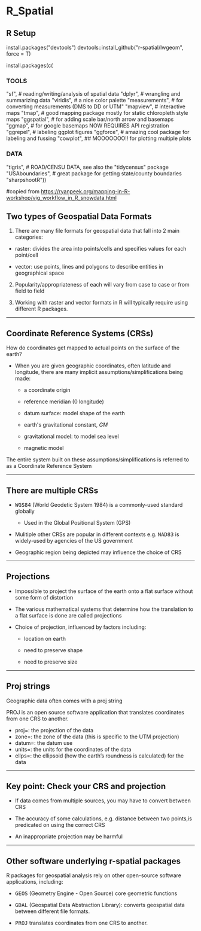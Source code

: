 # R_Spatial

## R Setup

install.packages("devtools")
devtools::install_github("r-spatial/lwgeom", force = T)

install.packages(c(
### TOOLS
"sf", # reading/writing/analysis of spatial data
"dplyr", # wrangling and summarizing data
"viridis", # a nice color palette
"measurements", # for converting measurements (DMS to DD or UTM"
"mapview", # interactive maps
"tmap", # good mapping package mostly for static chloropleth style maps
"ggspatial", # for adding scale bar/north arrow and basemaps
"ggmap", # for google basemaps NOW REQUIRES API registration
"ggrepel", # labeling ggplot figures
"ggforce", # amazing cool package for labeling and fussing 
"cowplot", ## MOOOOOOO!! for plotting multiple plots
### DATA
"tigris", # ROAD/CENSU DATA, see also the "tidycensus" package
"USAboundaries", # great package for getting state/county boundaries
"sharpshootR"))

#copied from https://ryanpeek.org/mapping-in-R-workshop/vig_workflow_in_R_snowdata.html


## Two types of Geospatial Data Formats


1. There are many file formats for geospatial data that fall into 2 main categories: 

  * raster: divides the area into points/cells and specifies values for each point/cell
  
  
  * vector: use points, lines and polygons to describe entities in geographical space
  
  
2. Popularity/appropriateness of each will vary from case to case or from field to field


3. Working with raster and vector formats in R will typically require using different R packages.


---
## Coordinate Reference Systems (CRSs)

How do coordinates get mapped to actual points on the surface of the earth?

  * When you are given geographic coordinates, often latitude and longitude, there are many implicit assumptions/simplifications being made:

    * a coordinate origin 
  
    * reference meridian (0 longitude)
  
    * datum surface: model shape of the earth
  
    * earth's gravitational constant, $GM$ 
  
    * gravitational model: to model sea level 
  
    * magnetic model


The entire system built on these assumptions/simplifications is referred to as a Coordinate Reference System


---
## There are multiple CRSs


  * <tt>WGS84</tt> (World Geodetic System 1984) is a commonly-used standard globally
    * Used in the Global Positional System (GPS)
    
  * Mulitiple other CRSs are popular in different contexts e.g. <tt>NAD83</tt> is widely-used by agencies of the US government 
    
  * Geographic region being depicted may influence the choice of CRS




---
## Projections

  * Impossible to project the surface of the earth onto a flat surface without some form of distortion 
  
  * The various mathematical systems that determine how the translation to a flat surface is done are called projections
  
  * Choice of projection, influenced by factors including:
    
    * location on earth
    
    * need to preserve shape
    
    * need to preserve size


---
## Proj strings

Geographic data often comes with a proj string

PROJ is an open source software application that translates coordinates from one CRS to another. 

  * proj=: the projection of the data
  * zone=: the zone of the data (this is specific to the UTM projection)
  * datum=: the datum use
  * units=: the units for the coordinates of the data
  * ellps=: the ellipsoid (how the earth’s roundness is calculated) for the data
  
---
## Key point: Check your CRS and projection

  * If data comes from multiple sources, you may have to convert between CRS
  
  * The accuracy of some calculations, e.g. distance between two points,is predicated on using the correct CRS
  
  * An inappropriate projection may be harmful
  
  
  
---
## Other software underlying r-spatial packages

R packages for geospatial analysis rely on other open-source software applications, including:

  * <tt>GEOS</tt> (Geometry Engine - Open Source) core geometric functions
  
  * <tt>GDAL</tt> (Geospatial Data Abstraction Library): converts geospatial data between different file formats.

  * <tt>PROJ</tt> translates coordinates from one CRS to another.